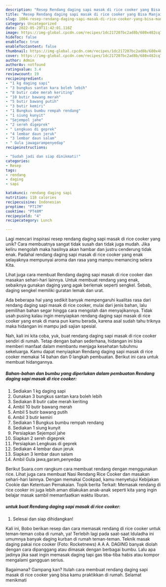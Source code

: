 ```yaml
---
description: "Resep Rendang daging sapi masak di rice cooker yang Bisa Manjain Lidah"
title: "Resep Rendang daging sapi masak di rice cooker yang Bisa Manjain Lidah"
slug: 1004-resep-rendang-daging-sapi-masak-di-rice-cooker-yang-bisa-manjain-lidah
category: Uncategorized
date: 2022-05-29T11:42:01.118Z
image: https://img-global.cpcdn.com/recipes/1dc217207bc2ad8b/680x482cq70/rendang-daging-sapi-masak-di-rice-cooker-foto-resep-utama.jpg
hideToc: false
enableToc: true
enableTocContent: false
thumbnail: https://img-global.cpcdn.com/recipes/1dc217207bc2ad8b/680x482cq70/rendang-daging-sapi-masak-di-rice-cooker-foto-resep-utama.jpg
cover: https://img-global.cpcdn.com/recipes/1dc217207bc2ad8b/680x482cq70/rendang-daging-sapi-masak-di-rice-cooker-foto-resep-utama.jpg
author: Admin
authorAv: notfound
ratingvalue: 3.4
reviewcount: 19
recipeingredient:
- "1 kg daging sapi"
- "3 bungkus santan kara boleh lebih"
- "8 butir cabe merah keriting"
- "10 butir bawang merah"
- "5 butir bawang putih"
- "3 butir kemiri"
- "1 Bungkus bumbu rempah rendang"
- "1 siung kunyit"
- "Sejempol jahe"
- "2 sereh digeprek"
- " Lengkuas di geprek"
- "4 lembar daun jeruk"
- "3 lembar daun salam"
- " Gula jawagarampenyedap"
recipeinstructions:

- "Sudah jadi dan siap dinikmati!"
categories:
- Resep
tags:
- rendang
- daging
- sapi

katakunci: rendang daging sapi 
nutrition: 118 calories
recipecuisine: Indonesian
preptime: "PT17M"
cooktime: "PT48M"
recipeyield: "4"
recipecategory: Lunch

---
```





Lagi mencari inspirasi resep rendang daging sapi masak di rice cooker yang unik? Cara membuatnya sangat tidak susah dan tidak juga mudah. Jika keliru mengolah maka hasilnya akan hambar dan justru cenderung tidak enak. Padahal rendang daging sapi masak di rice cooker yang enak selayaknya mempunyai aroma dan rasa yang mampu memancing selera Kita.





Lihat juga cara membuat Rendang daging sapi masak di rice cooker dan masakan sehari-hari lainnya. Untuk membuat rendang yang enak, sebaiknya gunakan daging yang agak berlemak seperti sengkel. Sebab, daging sengkel memiliki guratan lemak dan urat.

Ada beberapa hal yang sedikit banyak mempengaruhi kualitas rasa dari rendang daging sapi masak di rice cooker, mulai dari jenis bahan, lalu pemilihan bahan segar hingga cara mengolah dan menyajikannya. Tidak usah pusing kalau ingin menyiapkan rendang daging sapi masak di rice cooker yang enak di mana pun kamu berada, karena asal sudah tahu triknya maka hidangan ini mampu jadi sajian spesial.






Nah, kali ini kita coba, yuk, buat rendang daging sapi masak di rice cooker sendiri di rumah. Tetap dengan bahan sederhana, hidangan ini bisa memberi manfaat dalam membantu menjaga kesehatan tubuhmu sekeluarga. Kamu dapat menyiapkan Rendang daging sapi masak di rice cooker memakai 14 bahan dan 0 langkah pembuatan. Berikut ini cara untuk membuat hidangannya.

<!--inarticleads1-->

##### Bahan-bahan dan bumbu yang diperlukan dalam pembuatan Rendang daging sapi masak di rice cooker:

1. Sediakan 1 kg daging sapi
1. Gunakan 3 bungkus santan kara boleh lebih
1. Sediakan 8 butir cabe merah keriting
1. Ambil 10 butir bawang merah
1. Ambil 5 butir bawang putih
1. Ambil 3 butir kemiri
1. Sediakan 1 Bungkus bumbu rempah rendang
1. Sediakan 1 siung kunyit
1. Persiapkan Sejempol jahe
1. Siapkan 2 sereh digeprek
1. Persiapkan  Lengkuas di geprek
1. Sediakan 4 lembar daun jeruk
1. Siapkan 3 lembar daun salam
1. Ambil  Gula jawa,garam,penyedap


Berikut Suara.com rangkum cara membuat rendang dengan menggunakan rice. Lihat juga cara membuat Nasi Rendang Rice Cooker dan masakan sehari-hari lainnya. Dengan memakai Cookpad, kamu menyetujui Kebijakan Cookie dan Ketentuan Pemakaian. Topik berita Terkait: Memasak rendang di rice cooker ini juga lebih aman dilakukan anak-anak seperti kita yang ingin belajar masak sambil memanfaatkan waktu liburan. 

<!--inarticleads2-->

#####  untuk buat Rendang daging sapi masak di rice cooker:


1. Selesai dan siap dihidangkan!

Kali ini, Bobo berikan resep dan cara memasak rendang di rice cooker untuk teman-teman coba di rumah, ya! Terlebih lagi pada saat-saat Iduladha ini umumnya banyak daging kurban di rumah teman-teman. Teknik masak daging pakai rice cooker (Foto: Rocketnews) A A A. DAGING banyak diolah dengan cara dipanggang atau dimasak dengan berbagai bumbu. Lalu apa jadinya jika saat ingin memasak daging tapi gas tiba-tiba habis atau kompor mengalami gangguan serius. 

Bagaimana? Gampang kan? Itulah cara membuat rendang daging sapi masak di rice cooker yang bisa kamu praktikkan di rumah. Selamat menikmati
